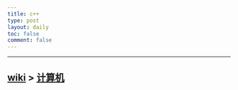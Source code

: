 ```yaml
---
title: c++
type: post
layout: daily
toc: false
comment: false
---
```

---
[wiki](/gknows/wiki) > [计算机](/gknows/计算机)
---
